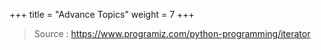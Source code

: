 +++
title = "Advance Topics"
weight = 7
+++
> Source : https://www.programiz.com/python-programming/iterator

